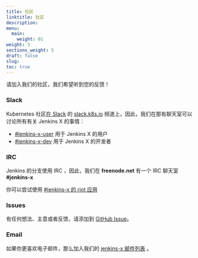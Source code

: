```yaml
---
title: 社区
linktitle: 社区
description: 
menu:
  main:
    weight: 01
weight: 5
sections_weight: 5
draft: false
slug:
toc: true
---
```


请加入我们的社区，我们希望听到您的反馈！

### Slack

Kubernetes 社区[在 Slack](http://slack.k8s.io/) 的 [slack.k8s.io](http://slack.k8s.io/) 频道上，因此，我们在那有聊天室可以讨论所有有关 Jenkins X 的事情：

* [\#jenkins-x-user](https://kubernetes.slack.com/messages/C9MBGQJRH) 用于 Jenkins X 的用户
* [\#jenkins-x-dev](https://kubernetes.slack.com/messages/C9LTHT2BB) 用于 Jenkins X 的开发者

### IRC

Jenkins 的分支使用 IRC ，因此，我们在 **freenode.net** 有一个 IRC 聊天室 **#jenkins-x**

你可以尝试使用 [#jenkins-x 的 riot 应用](https://riot.im/app/#/room/#freenode_#jenkins-x:matrix.org)

### Issues

有任何想法、主意或者反馈，请添加到 [GitHub Issue](https://github.com/jenkins-x/jx/issues/new)。

### Email

如果你更喜欢电子邮件，那么加入我们的 [jenkins-x 邮件列表](https://groups.google.com/forum/#!forum/jenkins-x) 。
